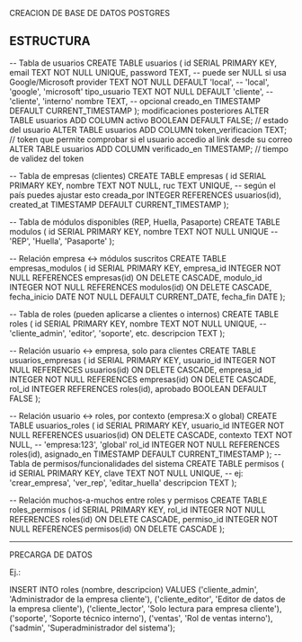 CREACION DE BASE DE DATOS POSTGRES

ESTRUCTURA
--------------------------------------------------------------
-- Tabla de usuarios
CREATE TABLE usuarios (
    id SERIAL PRIMARY KEY,
    email TEXT NOT NULL UNIQUE,
    password TEXT, -- puede ser NULL si usa Google/Microsoft
    provider TEXT NOT NULL DEFAULT 'local', -- 'local', 'google', 'microsoft'
    tipo_usuario TEXT NOT NULL DEFAULT 'cliente', -- 'cliente', 'interno'
    nombre TEXT, -- opcional
    creado_en TIMESTAMP DEFAULT CURRENT_TIMESTAMP
);
modificaciones posteriores
ALTER TABLE usuarios ADD COLUMN activo BOOLEAN DEFAULT FALSE; // estado del usuario
ALTER TABLE usuarios ADD COLUMN token_verificacion TEXT; // token que permite comprobar si el usuario accedio al link desde su correo
ALTER TABLE usuarios ADD COLUMN verificado_en TIMESTAMP; // tiempo de validez del token


-- Tabla de empresas (clientes)
CREATE TABLE empresas (
    id SERIAL PRIMARY KEY,
    nombre TEXT NOT NULL,
    ruc TEXT UNIQUE, -- según el país puedes ajustar esto
    creada_por INTEGER REFERENCES usuarios(id),
    created_at TIMESTAMP DEFAULT CURRENT_TIMESTAMP
);

-- Tabla de módulos disponibles (REP, Huella, Pasaporte)
CREATE TABLE modulos (
    id SERIAL PRIMARY KEY,
    nombre TEXT NOT NULL UNIQUE -- 'REP', 'Huella', 'Pasaporte'
);

-- Relación empresa <-> módulos suscritos
CREATE TABLE empresas_modulos (
    id SERIAL PRIMARY KEY,
    empresa_id INTEGER NOT NULL REFERENCES empresas(id) ON DELETE CASCADE,
    modulo_id INTEGER NOT NULL REFERENCES modulos(id) ON DELETE CASCADE,
    fecha_inicio DATE NOT NULL DEFAULT CURRENT_DATE,
    fecha_fin DATE
);

-- Tabla de roles (pueden aplicarse a clientes o internos)
CREATE TABLE roles (
    id SERIAL PRIMARY KEY,
    nombre TEXT NOT NULL UNIQUE, -- 'cliente_admin', 'editor', 'soporte', etc.
    descripcion TEXT
);

-- Relación usuario <-> empresa, solo para clientes
CREATE TABLE usuarios_empresas (
    id SERIAL PRIMARY KEY,
    usuario_id INTEGER NOT NULL REFERENCES usuarios(id) ON DELETE CASCADE,
    empresa_id INTEGER NOT NULL REFERENCES empresas(id) ON DELETE CASCADE,
    rol_id INTEGER REFERENCES roles(id),
    aprobado BOOLEAN DEFAULT FALSE
);

-- Relación usuario <-> roles, por contexto (empresa:X o global)
CREATE TABLE usuarios_roles (
    id SERIAL PRIMARY KEY,
    usuario_id INTEGER NOT NULL REFERENCES usuarios(id) ON DELETE CASCADE,
    contexto TEXT NOT NULL, -- 'empresa:123', 'global'
    rol_id INTEGER NOT NULL REFERENCES roles(id),
    asignado_en TIMESTAMP DEFAULT CURRENT_TIMESTAMP
);
-- Tabla de permisos/funcionalidades del sistema
CREATE TABLE permisos (
    id SERIAL PRIMARY KEY,
    clave TEXT NOT NULL UNIQUE, -- ej: 'crear_empresa', 'ver_rep', 'editar_huella'
    descripcion TEXT
);

-- Relación muchos-a-muchos entre roles y permisos
CREATE TABLE roles_permisos (
    id SERIAL PRIMARY KEY,
    rol_id INTEGER NOT NULL REFERENCES roles(id) ON DELETE CASCADE,
    permiso_id INTEGER NOT NULL REFERENCES permisos(id) ON DELETE CASCADE
);

-----------------------------------------------------------------------------------
PRECARGA DE DATOS

Ej.:

INSERT INTO roles (nombre, descripcion) VALUES
('cliente_admin', 'Administrador de la empresa cliente'),
('cliente_editor', 'Editor de datos de la empresa cliente'),
('cliente_lector', 'Solo lectura para empresa cliente'),
('soporte', 'Soporte técnico interno'),
('ventas', 'Rol de ventas interno'),
('sadmin', 'Superadministrador del sistema');


